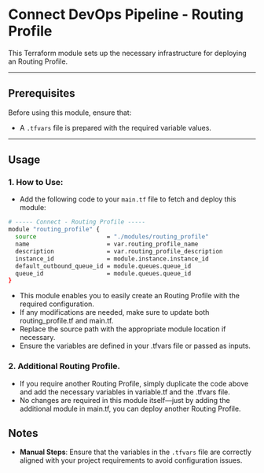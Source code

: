 # Connect DevOps Pipeline - Routing Profile

This Terraform module sets up the necessary infrastructure for deploying an Routing Profile.

---

## Prerequisites

Before using this module, ensure that:

- A `.tfvars` file is prepared with the required variable values.

---

## Usage

### 1. How to Use:

- Add the following code to your `main.tf` file to fetch and deploy this module:

```bash
# ----- Connect - Routing Profile -----
module "routing_profile" {
  source                    = "./modules/routing_profile"
  name                      = var.routing_profile_name
  description               = var.routing_profile_description
  instance_id               = module.instance.instance_id
  default_outbound_queue_id = module.queues.queue_id
  queue_id                  = module.queues.queue_id
}
```

- This module enables you to easily create an Routing Profile with the required configuration.
- If any modifications are needed, make sure to update both routing_profile.tf and main.tf.
- Replace the source path with the appropriate module location if necessary.
- Ensure the variables are defined in your .tfvars file or passed as inputs.

### 2. Additional Routing Profile.

- If you require another Routing Profile, simply duplicate the code above and add the necessary variables in variable.tf and the .tfvars file.
- No changes are required in this module itself—just by adding the additional module in main.tf, you can deploy another Routing Profile.

## Notes

- **Manual Steps**: Ensure that the variables in the `.tfvars` file are correctly aligned with your project requirements to avoid configuration issues.
